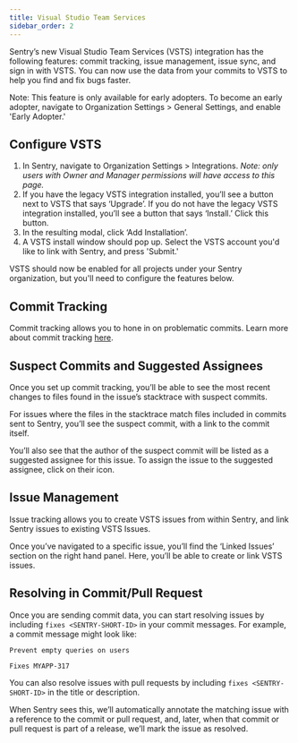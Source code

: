 ```yaml
---
title: Visual Studio Team Services
sidebar_order: 2
---
```

Sentry’s new Visual Studio Team Services (VSTS) integration has the following features: commit tracking, issue management, issue sync, and sign in with VSTS. You can now use the data from your commits to VSTS to help you find and fix bugs faster.

Note: This feature is only available for early adopters. To become an early adopter, navigate to Organization Settings > General Settings, and enable 'Early Adopter.'

## Configure VSTS


1. In Sentry, navigate to Organization Settings > Integrations. *Note: only users with Owner and Manager permissions will have access to this page.*
2. If you have the legacy VSTS integration installed, you’ll see a button next to VSTS that says ‘Upgrade’. If you do not have the legacy VSTS integration installed, you’ll see a button that says ‘Install.’ Click this button.
3. In the resulting modal, click ‘Add Installation’.
4. A VSTS install window should pop up. Select the VSTS account you'd like to link with Sentry, and press 'Submit.'


VSTS should now be enabled for all projects under your Sentry organization, but you'll need to configure the features below.


## Commit Tracking

Commit tracking allows you to hone in on problematic commits. Learn more about commit tracking [here](https://docs.sentry.io/learn/releases/#link-repository).

## Suspect Commits and Suggested Assignees

Once you set up commit tracking, you’ll be able to see the most recent changes to files found in the issue’s stacktrace with suspect commits.

For issues where the files in the stacktrace match files included in commits sent to Sentry, you’ll see the suspect commit, with a link to the commit itself.

You’ll also see that the author of the suspect commit will be listed as a suggested assignee for this issue. To assign the issue to the suggested assignee, click on their icon.

## Issue Management

Issue tracking allows you to create VSTS issues from within Sentry, and link Sentry issues to existing VSTS Issues.

Once you’ve navigated to a specific issue, you’ll find the ‘Linked Issues’ section on the right hand panel. Here, you’ll be able to create or link VSTS issues.

## Resolving in Commit/Pull Request

Once you are sending commit data, you can start resolving issues by including `fixes <SENTRY-SHORT-ID>` in your commit messages. For example, a commit message might look like:

```
Prevent empty queries on users

Fixes MYAPP-317
```

You can also resolve issues with pull requests by including `fixes <SENTRY-SHORT-ID>` in the title or description.

When Sentry sees this, we’ll automatically annotate the matching issue with a reference to the commit or pull request, and, later, when that commit or pull request is part of a release, we’ll mark the issue as resolved.

